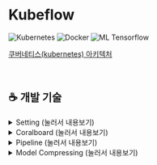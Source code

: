 # Kubeflow
![Kubernetes](https://img.shields.io/badge/Platform-Kubernetes-blue?logo=Kubernetes)
![Docker](https://img.shields.io/badge/Container-Docker-brightgreen?logo=Docker)
![ML Tensorflow](https://img.shields.io/badge/ML-Tensorflow-orange?logo=Tensorflow)


[쿠버네티스(kubernetes) 아키텍처](https://www.oss.kr/index.php/info_techtip/show/714d80e1-3977-4ca4-a223-69bd4d224987)

<br>

## ☕ 개발 기술


<details>
<summary> Setting  (눌러서 내용보기) </summary>
<div markdown="1">

## 🌼 Setting

#### 설명

#### 좌측 Coralboard
<div style="background-color: #f6f8fa">
👉 [축소, 확대 기능], [Notification], [자연스런 애니메이션], [하단의 세팅과 메세지 개인적인 창 분리]
</div>
<br>

hi
</div>
</details>



<details>
<summary> Coralboard  (눌러서 내용보기) </summary>
<div markdown="1">

## 🌼 Coralboard


hi  
<br>

</div>
</details>

<details>
<summary> Pipeline  (눌러서 내용보기) </summary>
<div markdown="1">

## 🌼 Pipeline

#### 설명

<br>

hi

</div>
</details>


<details>
<summary> Model Compressing  (눌러서 내용보기) </summary>
<div markdown="1">

## 🌼 Model Compressing

#### 설명

<br>

hi

</div>
</details>

<br>
